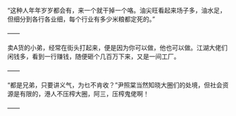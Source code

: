 “这种人年年岁岁都会有，来一个就干掉一个咯。油尖旺看起来场子多，油水足，但细分到各行各业细，每个行业有多少米粮都定死的。”

——

卖A货的小弟，经常在街头打起来，便是因为你可以做，他也可以做。江湖大佬们闲钱多，看到一行赚钱，随便砸个几百万下来，又是一间工厂。

——

“都是兄弟，只要讲义气，为乜不肯收？”尹照棠当然知晓大圈们的处境，但社会资源是有限的，港人不压榨大圈，阿三，压榨鬼佬啊！

——

